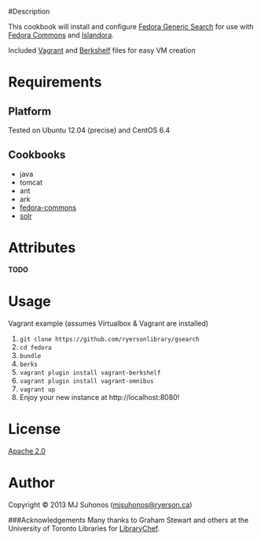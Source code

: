 #Description

This cookbook will install and configure [Fedora Generic Search](https://github.com/fcrepo/gsearch) for use with [Fedora Commons](http://www.fedora-commons.org/) and [Islandora](http://islandora.ca).

Included [Vagrant](http://www.vagrantup.com) and [Berkshelf](http://berkshelf.com) files for easy VM creation

# Requirements

## Platform

Tested on Ubuntu 12.04 (precise) and CentOS 6.4

## Cookbooks
* java
* tomcat
* ant
* ark
* [fedora-commons](http://github.com/ryersonlibrary/fedora)
* [solr](http://github.com/ryersonlibrary/solr)

# Attributes
__TODO__

# Usage
Vagrant example (assumes Virtualbox & Vagrant are installed)

1. `git clone https://github.com/ryersonlibrary/gsearch`
2. `cd fedora`
3. `bundle`
4. `berks`
5. `vagrant plugin install vagrant-berkshelf`
6. `vagrant plugin install vagrant-omnibus`
7. `vagrant up`
8. Enjoy your new instance at http://localhost:8080!

# License

[Apache 2.0](http://www.apache.org/licenses/LICENSE-2.0.html)

# Author
Copyright © 2013 MJ Suhonos (<mjsuhonos@ryerson.ca>)

###Acknowledgements
Many thanks to Graham Stewart and others at the University of Toronto Libraries for [LibraryChef](https://github.com/LibraryChef).